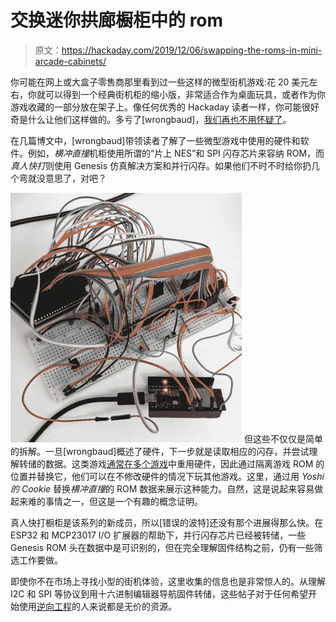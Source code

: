 # 交换迷你拱廊橱柜中的 rom

> 原文：<https://hackaday.com/2019/12/06/swapping-the-roms-in-mini-arcade-cabinets/>

你可能在网上或大盒子零售商那里看到过一些这样的微型街机游戏:花 20 美元左右，你就可以得到一个经典街机柜的缩小版，非常适合作为桌面玩具，或者作为你游戏收藏的一部分放在架子上。像任何优秀的 Hackaday 读者一样，你可能很好奇是什么让他们这样做的。多亏了[wrongbaud]，[我们再也不用怀疑了](https://wrongbaud.github.io/MK-Teardown/)。

在几篇博文中，[wrongbaud]带领读者了解了一些微型游戏中使用的硬件和软件。例如，*横冲直撞*机柜使用所谓的“片上 NES”和 SPI 闪存芯片来容纳 ROM，而*真人快打*则使用 Genesis 仿真解决方案和并行闪存。如果他们不时不时给你扔几个弯就没意思了，对吧？

[![](img/37365917aada8dd81155ceedd548276c.png)](https://hackaday.com/wp-content/uploads/2019/11/minicade_detail.jpg) 但这些不仅仅是简单的拆解。一旦[wrongbaud]概述了硬件，下一步就是读取相应的闪存，并尝试理解转储的数据。这类游戏[通常在多个游戏](https://hackaday.com/2018/03/14/teardown-the-oregon-trail-handheld/)中重用硬件，因此通过隔离游戏 ROM 的位置并替换它，他们可以在不修改硬件的情况下玩其他游戏。这里，通过用 *Yoshi 的 Cookie* 替换*横冲直撞*的 ROM 数据来展示这种能力。自然，这是说起来容易做起来难的事情之一，但这是一个有趣的概念证明。

真人快打橱柜是该系列的新成员，所以[错误的波特]还没有那个进展得那么快。在 ESP32 和 MCP23017 I/O 扩展器的帮助下，并行闪存芯片已经被转储，一些 Genesis ROM 头在数据中是可识别的，但在完全理解固件结构之前，仍有一些筛选工作要做。

即使你不在市场上寻找小型的街机体验，这里收集的信息也是非常惊人的。从理解 I2C 和 SPI 等协议到用十六进制编辑器导航固件转储，这些帖子对于任何希望开始使用[逆向工程](https://hackaday.com/tag/reverse-engineering/)的人来说都是无价的资源。